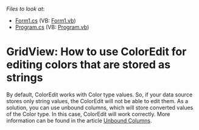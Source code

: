 <!-- default file list -->
*Files to look at*:

* [Form1.cs](./CS/ColorEditExample/Form1.cs) (VB: [Form1.vb](./VB/ColorEditExample/Form1.vb))
* [Program.cs](./CS/ColorEditExample/Program.cs) (VB: [Program.vb](./VB/ColorEditExample/Program.vb))
<!-- default file list end -->
# GridView: How to use ColorEdit for editing colors that are stored as strings


<p>By default, ColorEdit works with Color type values. So, if your data source stores only string values, the ColorEdit will not be able to edit them. As a solution, you can use unbound columns, which will store converted values of the Color type. In this case, ColorEdit will work correctly. More information can be  found in the article <a href="http://documentation.devexpress.com/#WindowsForms/CustomDocument1477"><u>Unbound Columns</u></a>.</p>

<br/>


